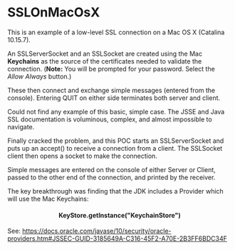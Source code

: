 # SSLOnMacOsX
This is an example of a low-level SSL connection on a Mac OS X (Catalina 10.15.7).

An SSLServerSocket and an SSLSocket are created using the Mac **Keychains** as the source of the certificates needed to validate the connection. (**Note:** You will be prompted for your password. Select the *Allow Always* button.)

These then connect and exchange simple messages (entered from the console). Entering QUIT on either side terminates both server and client.

Could not find any example of this basic, simple case. The JSSE and Java SSL documentation is voluminous, complex, and almost impossible to navigate.

Finally cracked the problem, and this POC starts an SSLServerSocket and puts up an accept() to receive a connection from a client. The SSLSocket client then opens a socket to make the connection.

Simple messages are entered on the console of either Server or Client, passed to the other end of the connection, and printed by the receiver.

The key breakthrough was finding that the JDK includes a Provider which will use the Mac Keychains:

<h4 align="center">KeyStore.getInstance("KeychainStore")</h4>

See: https://docs.oracle.com/javase/10/security/oracle-providers.htm#JSSEC-GUID-3185649A-C316-45F2-A70E-2B3FF6BDC34F

